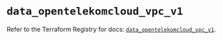 # `data_opentelekomcloud_vpc_v1`

Refer to the Terraform Registry for docs: [`data_opentelekomcloud_vpc_v1`](https://registry.terraform.io/providers/opentelekomcloud/opentelekomcloud/1.36.39/docs/data-sources/vpc_v1).

